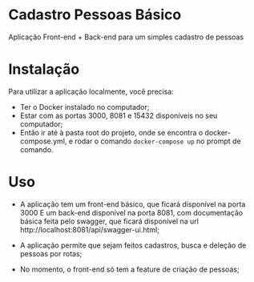 # Cadastro Pessoas Básico
Aplicação Front-end + Back-end para um simples cadastro de pessoas


# Instalação
Para utilizar a aplicação localmente, você precisa:
- Ter o Docker instalado no computador;
- Estar com as portas 3000, 8081 e 15432 disponíveis no seu computador;
- Então ir até à pasta root do projeto, onde se encontra o docker-compose.yml, e rodar o comando `docker-compose up` no prompt de comando. 


# Uso

- A aplicação tem um front-end básico, que ficará disponível na porta 3000 E um back-end disponível na porta 8081, com documentação básica feita pelo swagger, que ficará disponível na url
http://localhost:8081/api/swagger-ui.html;

- A aplicação permite que sejam feitos cadastros, busca e deleção de pessoas por rotas;
- No momento, o front-end só tem a feature de criação de pessoas;
